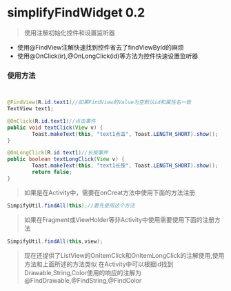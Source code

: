 # simplifyFindWidget 0.2
>使用注解初始化控件和设置监听器

* 使用@FindView注解快速找到控件省去了findViewById的麻烦
* 使用@OnClick(ir),@OnLongClick(id)等方法为控件快速设置监听器

### 使用方法

```java


@FindView(R.id.text1)//如果FindView的Value为空默认id和属性名一致
TextView text1;

@OnClick(R.id.text1)//点击事件
public void textClick(View v) {
        Toast.makeText(this, "text1点击", Toast.LENGTH_SHORT).show();
}

@OnLongClick(R.id.text1)//长按事件
public boolean textLongClick(View v) {
        Toast.makeText(this, "text1长按", Toast.LENGTH_SHORT).show();
        return false;
}


```
> 如果是在Activity中，需要在onCreat方法中使用下面的方法注册

```java
SimpifyUtil.findAll(this);//要先使用这个方法

```
> 如果在Fragment或ViewHolder等非Activity中使用需要使用下面的注册方法

```java
SimpifyUtil.findAll(this,view);
```

> 现在还提供了ListView的OnItemClick和OnItemLongClick的注解使用,使用方法和上面所述的方法类似
> 在Activity中可以根据id找到Drawable,String,Color使用的响应的注解为@FindDrawable,@FindString,@FindColor



